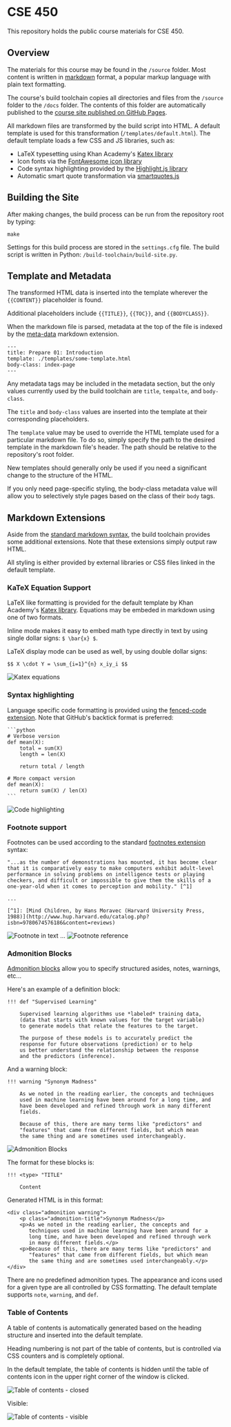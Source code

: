 # CSE 450
This repository holds the public course materials for CSE 450.

## Overview
The materials for this course may be found in the `/source` folder. Most content is written in [markdown](https://www.markdownguide.org/basic-syntax/) format, a popular markup language with plain text formatting.

The course's build toolchain copies all directories and files from the `/source` folder to the `/docs` folder. The contents of this folder are automatically published to the [course site published on GitHub Pages](http://byui-cse.github.io/cse450-course/).

All markdown files are transformed by the build script into HTML. A default template is used for this transformation (`/templates/default.html`). The default template loads a few CSS and JS libraries, such as:

- LaTeX typesetting using Khan Academy's [Katex library](https://katex.org)
- Icon fonts via the [FontAwesome icon library](https://fontawesome.com)
- Code syntax highlighting provided by the [Highlight.js library](https://highlightjs.org)
- Automatic smart quote transformation via [smartquotes.js](https://smartquotes.js.org)

## Building the Site
After making changes, the build process can be run from the repository root by typing:

	make

Settings for this build process are stored in the `settings.cfg` file. The build script is written in Python: `/build-toolchain/build-site.py`.

## Template and Metadata

The transformed HTML data is inserted into the template wherever the `{{CONTENT}}` placeholder is found.

Additional placeholders include `{{TITLE}}`, `{{TOC}}`, and `{{BODYCLASS}}`.

When the markdown file is parsed, metadata at the top of the file is indexed by the [meta-data](https://python-markdown.github.io/extensions/meta_data/) markdown extension.

	---
	title: Prepare 01: Introduction
	template: ./templates/some-template.html
	body-class: index-page
	---

Any metadata tags may be included in the metadata section, but the only values currently used by the build toolchain are `title`, `tempalte`, and `body-class`. 

The `title` and `body-class` values are inserted into the template at their corresponding placeholders.

The `template` value may be used to override the HTML template used for a particular markdown file. To do so, simply specify the path to the desired template in the markdown file's header. The path should be relative to the repository's root folder.

New templates should generally only be used if you need a significant change to the structure of the HTML. 

If you only need page-specific styling, the body-class metadata value will allow you to selectively style pages based on the class of their `body` tags.


## Markdown Extensions

Aside from the [standard markdown syntax](https://www.markdownguide.org/basic-syntax/), the build toolchain provides some additional extensions. Note that these extensions simply output raw HTML. 

All styling is either provided by external libraries or CSS files linked in the default template.

### KaTeX Equation Support

LaTeX like formatting is provided for the default template by Khan Academy's [Katex library](https://katex.org). Equations may be embeded in markdown using one of two formats.

Inline mode makes it easy to embed math type directly in text by using single dollar signs: `$ \bar{x} $`.

LaTeX display mode can be used as well, by using double dollar signs:

	$$ X \cdot Y = \sum_{i=1}^{n} x_iy_i $$

![Katex equations](readme-img/katex.png)

### Syntax highlighting

Language specific code formatting is provided using the [fenced-code extension](https://python-markdown.github.io/extensions/fenced_code_blocks/). Note that GitHub's backtick format is preferred: 

	```python
	# Verbose version
	def mean(X):
	    total = sum(X)
	    length = len(X)

	    return total / length

	# More compact version
	def mean(X):
	    return sum(X) / len(X)
	```

![Code highlighting](readme-img/code.png)

### Footnote support

Footnotes can be used according to the standard [footnotes extension](https://python-markdown.github.io/extensions/footnotes/) syntax:

	"...as the number of demonstrations has mounted, it has become clear 
	that it is comparatively easy to make computers exhibit adult-level 
	performance in solving problems on intelligence tests or playing 
	checkers, and difficult or impossible to give them the skills of a 
	one-year-old when it comes to perception and mobility." [^1]
	
	...
	
	[^1]: [Mind Children, by Hans Moravec (Harvard University Press, 1988)](http://www.hup.harvard.edu/catalog.php?isbn=9780674576186&content=reviews)

![Footnote in text](readme-img/footnote1.png)
...
![Footnote reference](readme-img/footnote2.png)

### Admonition Blocks

[Admonition blocks](https://python-markdown.github.io/extensions/admonition/) allow you to specify
structured asides, notes, warnings, etc...

Here's an example of a definition block:

	!!! def "Supervised Learning"

		Supervised learning algorithms use *labeled* training data, 
		(data that starts with known values for the target variable) 
		to generate models that relate the features to the target. 

		The purpose of these models is to accurately predict the 
		response for future observations (prediction) or to help 
		us better understand the relationship between the response 
		and the predictors (inference). 

And a warning block:

	!!! warning "Synonym Madness"
		
		As we noted in the reading earlier, the concepts and techniques 
		used in machine learning have been around for a long time, and 
		have been developed and refined through work in many different 
		fields. 

		Because of this, there are many terms like "predictors" and 
		"features" that came from different fields, but which mean 
		the same thing and are sometimes used interchangeably.

![Admonition Blocks](readme-img/admonition.png)

The format for these blocks is:

	!!! <type> "TITLE"

		Content

Generated HTML is in this format:

	<div class="admonition warning">
		<p class="admonition-title">Synonym Madness</p>
		<p>As we noted in the reading earlier, the concepts and 
		   techniques used in machine learning have been around for a 
		   long time, and have been developed and refined through work 
		   in many different fields.</p>
		<p>Because of this, there are many terms like "predictors" and 
		   "features" that came from different fields, but which mean 
		   the same thing and are sometimes used interchangeably.</p>
	</div>

There are no predefined admonition types. The appearance and icons used for a given type are all controlled by CSS formatting. The default template supports `note`, `warning`, and `def`.

### Table of Contents

A table of contents is automatically generated based on the heading structure and inserted into the default template.

Heading numbering is not part of the table of contents, but is controlled via CSS counters and is completely optional.

In the default template, the table of contents is hidden until the table of contents icon in the upper right corner of the window is clicked.

![Table of contents - closed](readme-img/toc1.png)

Visible: 

![Table of contents - visible](readme-img/toc2.png)


